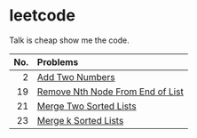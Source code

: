 # leetcode
Talk is cheap show me the code.

| No.       | Problems     | 
| -------------: | :---------- |
| 2 | [Add Two Numbers](http://www.henryxi.com/add-two-numbers)   |
| 19 | [Remove Nth Node From End of List](http://www.henryxi.com/remove-nth-node-from-end-of-list)   |
| 21 | [Merge Two Sorted Lists]()   |
| 23 | [Merge k Sorted Lists]()   |
